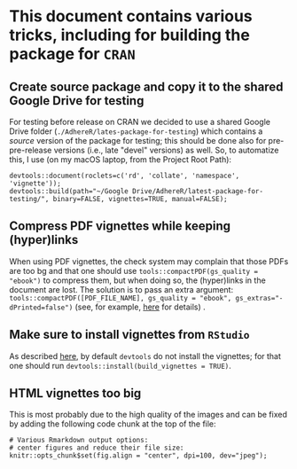 # This document contains various tricks, including for building the package for `CRAN`

## Create source package and copy it to the shared Google Drive for testing

For testing before release on CRAN we decided to use a shared Google Drive folder (`./AdhereR/lates-package-for-testing`) which contains a *source* version of the package for testing; this should be done also for pre-pre-release versions (i.e., late "devel" versions) as well.
So, to automatize this, I use (on my macOS laptop, from the Project Root Path):
```
devtools::document(roclets=c('rd', 'collate', 'namespace', 'vignette'));
devtools::build(path="~/Google Drive/AdhereR/latest-package-for-testing/", binary=FALSE, vignettes=TRUE, manual=FALSE);
```


## Compress PDF vignettes while keeping (hyper)links

When using PDF vignettes, the check system may complain that those PDFs are too bg and that one should use `tools::compactPDF(gs_quality = "ebook")` to compress them, but when doing so, the (hyper)links in the document are lost.
The solution is to pass an extra argument: `tools::compactPDF([PDF_FILE_NAME], gs_quality = "ebook", gs_extras="-dPrinted=false")` (see, for example, [here](https://tex.stackexchange.com/questions/456896/set-the-print-flag-on-links-with-hyperref-to-preserve-them-with-ghostscript-9) for details) .


## Make sure to install vignettes from `RStudio`

As described [here](https://yihui.name/knitr/demo/vignette/), by default `devtools` do not install the vignettes; for that one should run `devtools::install(build_vignettes = TRUE)`.


## HTML vignettes too big

This is most probably due to the high quality of the images and can be fixed by adding the following code chunk at the top of the file:

```{r, echo=FALSE, message=FALSE, warning=FALSE, results='hide'}
# Various Rmarkdown output options:
# center figures and reduce their file size:
knitr::opts_chunk$set(fig.align = "center", dpi=100, dev="jpeg"); 
```


